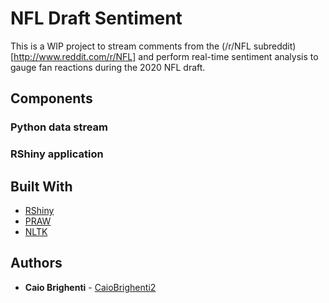 # NFL Draft Sentiment

This is a WIP project to stream comments from the (/r/NFL subreddit)[http://www.reddit.com/r/NFL] and perform real-time sentiment analysis to gauge fan reactions during the 2020 NFL draft.

## Components

### Python data stream



### RShiny application

## Built With

* [RShiny](https://shiny.rstudio.com/)
* [PRAW](https://praw.readthedocs.io/en/latest/)
* [NLTK](https://www.nltk.org/)


## Authors

* **Caio Brighenti** - [CaioBrighenti2](https://twitter.com/CaioBrighenti2)

